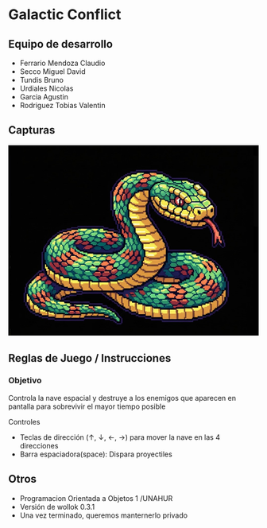 # Galactic Conflict

## Equipo de desarrollo

- Ferrario Mendoza Claudio
- Secco Miguel David
- Tundis Bruno
- Urdiales Nicolas
- Garcia Agustin
- Rodriguez Tobias Valentin

## Capturas

![Serpiente](./assets/serpientejpg.jpg)

## Reglas de Juego / Instrucciones
### Objetivo
Controla la nave espacial y destruye a los enemigos que aparecen en pantalla para sobrevivir el mayor tiempo posible

Controles
- Teclas de dirección (↑, ↓, ←, →) para mover la nave en las 4 direcciones
- Barra espaciadora(space): Dispara proyectiles


## Otros

- Programacion Orientada a Objetos 1 /UNAHUR
- Versión de wollok 0.3.1
- Una vez terminado, queremos manternerlo privado


